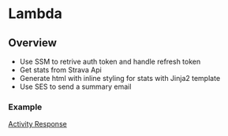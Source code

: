 # Lambda

## Overview

- Use SSM to retrive auth token and handle refresh token
- Get stats from Strava Api
- Generate html with inline styling for stats with Jinja2 template
- Use SES to send a summary email

### Example

[Activity Response](https://developers.strava.com/docs/reference/#api-models-DetailedActivity)

